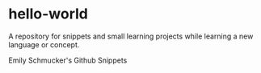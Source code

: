 # hello-world
A repository for snippets and small learning projects while learning a new language or concept.

Emily Schmucker's Github Snippets

